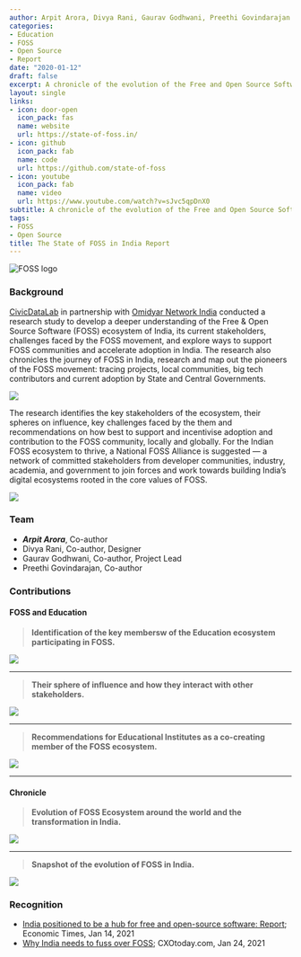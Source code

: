 ```yaml
---
author: Arpit Arora, Divya Rani, Gaurav Godhwani, Preethi Govindarajan
categories:
- Education
- FOSS
- Open Source
- Report
date: "2020-01-12"
draft: false
excerpt: A chronicle of the evolution of the Free and Open Source Software (FOSS) ecosystem in India. Identifying key stakeholders, their challenges & recommendations to support the growth of a healthy community.
layout: single
links:
- icon: door-open
  icon_pack: fas
  name: website
  url: https://state-of-foss.in/
- icon: github
  icon_pack: fab
  name: code
  url: https://github.com/state-of-foss
- icon: youtube
  icon_pack: fab
  name: video
  url: https://www.youtube.com/watch?v=sJvc5qpDnX0
subtitle: A chronicle of the evolution of the Free and Open Source Software (FOSS) ecosystem in India. Identifying key stakeholders, their challenges & recommendations to support the growth of a healthy community.
tags:
- FOSS
- Open Source
title: The State of FOSS in India Report
---
```


![FOSS logo](foss.png)

### Background

[CivicDataLab](https://civicdatalab.in/) in partnership with [Omidyar Network India](https://www.omidyarnetwork.in/) conducted a research study to develop a deeper understanding of the Free & Open Source Software (FOSS) ecosystem of India, its current stakeholders, challenges faced by the FOSS movement, and explore ways to support FOSS communities and accelerate adoption in India. The research also chronicles the journey of FOSS in India, research and map out the pioneers of the FOSS movement: tracing projects, local communities, big tech contributors and current adoption by State and Central Governments.

![](foss-stakeholders.png)

The research identifies the key stakeholders of the ecosystem, their spheres on influence, key challenges faced by the them and recommendations on how best to support and incentivise adoption and contribution to the FOSS community, locally and globally. For the Indian FOSS ecosystem to thrive, a National FOSS Alliance is suggested — a network of committed stakeholders from developer communities, industry, academia, and government to join forces and work towards building India’s digital ecosystems rooted in the core values of FOSS.

![](foss-alliance.png)

### Team

- **_Arpit Arora_**, Co-author
- Divya Rani, Co-author, Designer
- Gaurav Godhwani, Co-author, Project Lead
- Preethi Govindarajan, Co-author

### Contributions

#### FOSS and Education

> **Identification of the key membersw of the Education ecosystem participating in FOSS.**

![](ed-stakeholders.png)

---

> **Their sphere of influence and how they interact with other stakeholders.**

![](ed-sphere.png)

---

> **Recommendations for Educational Institutes as a co-creating member of the FOSS ecosystem.**

![](ed-recco.png)

---

#### Chronicle

> **Evolution of FOSS Ecosystem around the world and the transformation in India.**

![](foss-timeline.png)

---

> **Snapshot of the evolution of FOSS in India.**

![](india-timeline.png)

### Recognition

- [India positioned to be a hub for free and open-source software: Report](https://economictimes.indiatimes.com/tech/information-tech/india-positioned-to-be-a-hub-for-free-and-open-source-software-report/articleshow/80270840.cms); Economic Times, Jan 14, 2021
- [Why India needs to fuss over FOSS](https://www.cxotoday.com/news-analysis/why-india-needs-to-fuss-over-foss/); CXOtoday.com, Jan 24, 2021
